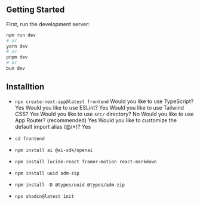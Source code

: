 ## Getting Started

First, run the development server:

```bash
npm run dev
# or
yarn dev
# or
pnpm dev
# or
bun dev
```


## Installtion

- ```npx create-next-app@latest frontend```
    Would you like to use TypeScript? Yes
    Would you like to use ESLint? Yes
    Would you like to use Tailwind CSS? Yes
    Would you like to use `src/` directory? No
    Would you like to use App Router? (recommended) Yes
    Would you like to customize the default import alias (@/*)? Yes

- ```cd frontend```
- ```npm install ai @ai-sdk/openai```
- ```npm install lucide-react framer-motion react-markdown```
- ```npm install uuid adm-zip```
- ```npm install -D @types/uuid @types/adm-zip```
- ```npx shadcn@latest init```